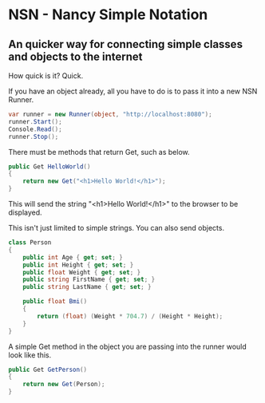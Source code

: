 # NSN - Nancy Simple Notation
## An quicker way for connecting simple classes and objects to the internet

How quick is it? Quick.

If you have an object already, all you have to do is to pass it into a new NSN Runner.

```C#
var runner = new Runner(object, "http://localhost:8080");
runner.Start();
Console.Read();
runner.Stop();
```

There must be methods that return Get, such as below.

```C#
public Get HelloWorld()
{
    return new Get("<h1>Hello World!</h1>");
}
```

This will send the string "\<h1\>Hello World!\</h1\>" to the browser to be displayed.

This isn't just limited to simple strings. You can also send objects.

```C#
class Person
{
    public int Age { get; set; }
    public int Height { get; set; }
    public float Weight { get; set; }
    public string FirstName { get; set; }
    public string LastName { get; set; }

    public float Bmi()
    {
        return (float) (Weight * 704.7) / (Height * Height);
    }
}
```

A simple Get method in the object you are passing into the runner would look like this.
```C#
public Get GetPerson()
{
    return new Get(Person);
}
```





















